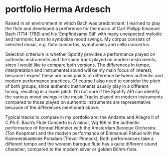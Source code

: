 # portfolio Herma Ardesch
Raised in an environment in which Bach was predominant, I learned to play the flute and developed a preference for the music of Carl Philipp Emanuel Bach (1714-1788) and his ‘Empfindsame Stil’ with many unexpected melodic and harmonic turns to symbolize mood swings. My corpus consists of selected music, e.g. flute concertos, symphonies and cello concertos. 

Selection criterium is whether Spotify provides a performance played on authentic instruments and the same track played on modern instruments, since I would like to compare both versions. The differences in tempo, interpretation and instrumental sound will be my main focus of interest, because I expect these are main points of difference between authentic and modern performance practices. Of course I also need to consider the pitch of both groups, since authentic instruments usually play in a different tuning, resulting in a lower pitch. I’m not sure if the Spotify API can identify the various mood swings in the music.Tracks played on modern instruments compared to those played on authentic instruments are representative because of the differences mentioned above. 

Typical tracks to compare in my portfolio are: the Andante and Allegro II of C.Ph.E. Bach’s Flute Concerto in A minor, Wq 166 in the authentic performance of Konrad Hünteler with the Amsterdam Baroque Orchestra (Ton Koopman) and the modern performance of Emmanuel Pahud with the Kammerakademie Potsdam (Trevor Pinnock). Both performances take a different tempo and the wooden baroque flute has a quite different sound character, compared to the modern silver or golden Böhm-flute.
